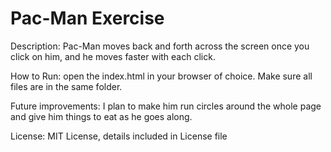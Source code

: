 # Pac-Man Exercise
Description: Pac-Man moves back and forth across the screen once you click on him, and he moves faster with each click.

How to Run: open the index.html in your browser of choice.  Make sure all files are in the same folder.

Future improvements: I plan to make him run circles around the whole page and give him things to eat as he goes along.

License: MIT License, details included in License file
